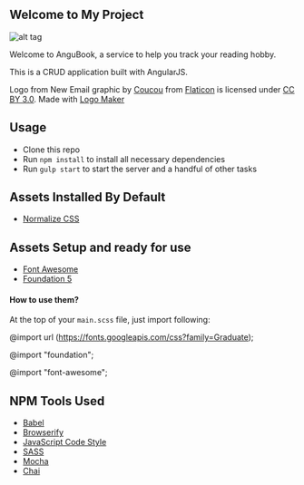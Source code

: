 ## Welcome to My Project

![alt tag](https://raw.github.com/itawtitawapuddytat/Angular-Application/app/Images/BookLogo.png)

Welcome to AnguBook, a service to help you track your reading hobby.

This is a CRUD application built with AngularJS.

Logo from New Email graphic by <a href="http://www.coucouicons.com">Coucou</a> from <a href="http://www.flaticon.com/">Flaticon</a> is licensed under <a href="http://creativecommons.org/licenses/by/3.0/" title="Creative Commons BY 3.0">CC BY 3.0</a>. Made with <a href="http://logomakr.com" title="Logo Maker">Logo Maker</a>


## Usage

- Clone this repo
- Run `npm install` to install all necessary dependencies
- Run `gulp start` to start the server and a handful of other tasks


## Assets Installed By Default

- [Normalize CSS](https://necolas.github.io/normalize.css/)

## Assets Setup and ready for use

- [Font Awesome](https://fortawesome.github.io/Font-Awesome/)
- [Foundation 5](http://foundation.zurb.com/)

#### How to use them?

At the top of your `main.scss` file, just import following:

@import url (https://fonts.googleapis.com/css?family=Graduate);

@import "foundation";

@import "font-awesome";


## NPM Tools Used

- [Babel](https://babeljs.io/)
- [Browserify](http://browserify.org/)
- [JavaScript Code Style](http://jscs.info/)
- [SASS](http://sass-lang.com/)
- [Mocha](https://mochajs.org/)
- [Chai](http://chaijs.com/)
